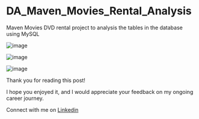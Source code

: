 # DA_Maven_Movies_Rental_Analysis
Maven Movies DVD rental project to analysis the tables in the database using MySQL

![image](https://user-images.githubusercontent.com/15518780/211146467-2e7e7143-712a-4a70-ae40-9b6f46b0a7d9.png)

![image](https://user-images.githubusercontent.com/15518780/211146500-8779132e-8f92-4c5d-a4b9-0f65b790352f.png)

![image](https://user-images.githubusercontent.com/15518780/211146510-4f20b5d0-7b8e-427b-b767-987a78806a36.png)

Thank you for reading this post!

I hope you enjoyed it, and I would appreciate your feedback on my ongoing career journey.

Connect with me on [Linkedin](https://www.linkedin.com/in/vibhoreaggarwal/)
